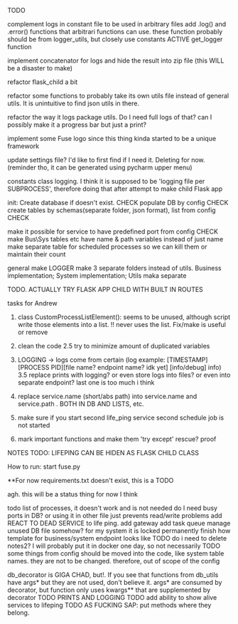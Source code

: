TODO

complement logs in constant file to be used in arbitrary files
add .log() and .error() functions that arbitrari functions can use.
these function probably should be from logger_utils, but closely use constants ACTIVE get_logger function

implement concatenator for logs and hide the result into zip file (this WILL be a disaster to make)

refactor flask_child a bit

refactor some functions to probably take its own utils file instead of general utils. 
It is unintuitive to find json utils in there.

refactor the way it logs package utils. Do I need full logs of that? can I possibly make it a 
progress bar but just a print?

implement some Fuse logo since this thing kinda started to be a unique framework

update settings file? I'd like to first find if I need it. Deleting for now.
(reminder tho, it can be generated using pycharm upper menu)

constants class
logging. I think it is supposed to be 'logging file per SUBPROCESS',
therefore doing that after attempt to make child Flask app



init:
Create database  if doesn't exist. CHECK
populate DB by config              CHECK
 create tables by schemas(separate folder, json format), list from config      CHECK

make it possible for service to have predefined port from config               CHECK
make Bus\Sys tables etc have name & path variables instead of just name
make separate table for scheduled processes so we can kill them or maintain their count

 
general
 make LOGGER
 make 3 separate folders instead of utils. Business implementation; System implementation; Utils
 maka separate 




































TODO. ACTUALLY TRY FLASK APP CHILD WITH BUILT IN ROUTES


tasks for Andrew

1. class CustomProcessListElement(): seems to be unused, although script write those elements into a list.
 !!  never uses the list. Fix/make is useful or remove

2. clean the code
2.5 try to minimize amount of duplicated variables

3. LOGGING -> logs come from certain (log example: [TIMESTAMP][PROCESS PID][file name? endpoint name? idk yet] [info/debug] info)
3.5 replace prints with logging? or even store logs into files? or even into separate endpoint? last one is too much i think

4. replace service.name (short/abs path) into service.name and service.path . BOTH IN DB AND LISTS, etc.

5. make sure if you start second life_ping service second schedule job is not started

6. mark important functions and make them 'try except' rescue? proof


NOTES TODO:
LIFEPING CAN BE HIDEN AS FLASK CHILD CLASS

How to run: start fuse.py

**For now requirements.txt doesn't exist, this is a TODO

agh. this will be a status thing for now I think

todo
list of processes, it doesn't work and is not needed
do I need busy ports in DB? or using it in other file just prevents read/write problems
add REACT TO DEAD SERVICE to life ping.
add gateway
add task queue
manage unused DB file somehow? for my system it is locked permanently
finish how template for business/system endpoint looks like
TODO do i need to delete notes2? I will probably put it in docker one day, so not necessarily
TODO some things from config should be moved into the code, like system table names. they are not to be changed. therefore,
out of scope of the config

db_decorator is GIGA CHAD, but!. If you see that functions from db_utils have args* but they are not used, don't believe it.
args* are consumed by decorator, but function only uses kwargs** that are supplemented by decorator
TODO PRINTS AND LOGGING
TODO add ability to show alive services to lifeping
TODO AS FUCKING SAP: put methods where they belong.
